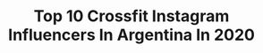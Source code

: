 ---
title: Top 10 Crossfit Instagram Influencers In Argentina In 2020
description: >-
  Find top crossfit Instagram influencers in Argentina in 2020. Most popular hashtags: #crossfit #tbt #quedateencasa #tv.
platform: Instagram
profiles:
  - username: "felixgomezactor"
    fullname: >-
      Félix Gómez
    location: "Argentina"
    followers: 189312
    engagement: 785
    commentsToLikes: 0.020981
    avatar: "https://scontent-lhr8-1.cdninstagram.com/v/t51.2885-19/s320x320/66719527_383191755726219_2944679017506144256_n.jpg?_nc_ht=scontent-lhr8-1.cdninstagram.com&_nc_ohc=1v_zNGGsugQAX_802oj&oh=71fe403ee9e519be13b756f365e50293&oe=5EB9AE6B"
    verified: true
    hashtags: "#crossfit, #life, #newlook, #familymoments"
  - username: "_jensegura_"
    fullname: >-
      Jennifer Segura
    location: "Argentina"
    followers: 86476
    engagement: 574
    commentsToLikes: 0.016117
    avatar: "https://scontent-atl3-1.cdninstagram.com/v/t51.2885-19/s320x320/92943027_175659866800953_2886115549287284736_n.jpg?_nc_ht=scontent-atl3-1.cdninstagram.com&_nc_ohc=4Jmmo24crsQAX_L8_K8&oh=157253dfa8c7bfd6901adc4a8b0f6d4a&oe=5EBA8646"
    verified: false
    hashtags: "#letsdothis, #sunset, #quedateencasa, #onedayatatime"
  - username: "sashunidos"
    fullname: >-
      SASHA  NIEVAS🐥 #pochi
    location: "Argentina"
    followers: 23359
    engagement: 1033
    commentsToLikes: 0.007869
    avatar: "https://scontent-amt2-1.cdninstagram.com/v/t51.2885-19/s320x320/69284275_526706498156991_7232676384743620608_n.jpg?_nc_ht=scontent-amt2-1.cdninstagram.com&_nc_ohc=oWcyRXDy01kAX-p9YG_&oh=d23687ffd101e6867a76dbaf4c59d2c5&oe=5EB90A8C"
    verified: false
    hashtags: "#roadtomdp, #gamesprep, #builtbybatuque, #flow"
  - username: "delfiortuno"
    fullname: >-
      Delfi Ortuño
    location: "Argentina"
    followers: 21255
    engagement: 777
    commentsToLikes: 0.036680
    avatar: "https://scontent-lhr8-1.cdninstagram.com/v/t51.2885-19/s320x320/80055339_481826442754373_7146229237219852288_n.jpg?_nc_ht=scontent-lhr8-1.cdninstagram.com&_nc_ohc=3YBF90KpwKIAX9T6vBz&oh=9707d39ad0d1c2e4046ad2b6e7406a10&oe=5EBB7959"
    verified: false
    hashtags: "#roadtobcc, #delfiortunochallenge, #tbt, #ad"
  - username: "valegottardello"
    fullname: >-
      Ma. Valentina Gottardello
    location: "Argentina"
    followers: 4674
    engagement: 1412
    commentsToLikes: 0.052514
    avatar: "https://scontent-ams4-1.cdninstagram.com/v/t51.2885-19/s320x320/79510938_1026469374396942_4097399899895627776_n.jpg?_nc_ht=scontent-ams4-1.cdninstagram.com&_nc_ohc=GZIKiIe7LFAAX8xQCSY&oh=58515a037d42c05eda949482d22aeac1&oe=5EBBC786"
    verified: false
    hashtags: ""
  - username: "guadimachado"
    fullname: >-
      G UA D I   M A C H A D O 🦁
    location: "Argentina"
    followers: 16846
    engagement: 893
    commentsToLikes: 0.017024
    avatar: "https://scontent-bos3-1.cdninstagram.com/v/t51.2885-19/s320x320/84181128_641664709938202_666345020420259840_n.jpg?_nc_ht=scontent-bos3-1.cdninstagram.com&_nc_ohc=T4s6V7XcBY0AX-_iBe0&oh=aa9245990d2304f0abd32712dd896fd5&oe=5EB95213"
    verified: false
    hashtags: "#tbt, #crossfit, #latinpower, #quedateencasa"
  - username: "manu_cereigido"
    fullname: >-
      Manu Cereigido
    location: "Argentina"
    followers: 7642
    engagement: 581
    commentsToLikes: 0.038404
    avatar: "https://scontent-lhr8-1.cdninstagram.com/v/t51.2885-19/s320x320/89302909_2837516809673404_8051114469222252544_n.jpg?_nc_ht=scontent-lhr8-1.cdninstagram.com&_nc_ohc=3nMfXlTVxGsAX_gSIVy&oh=dd1d0f585306bdd8d98ea7e9d6502636&oe=5EBA49DC"
    verified: false
    hashtags: "#girlpower, #gimnastics, #crossfitwod, #healthychanges"
  - username: "yuvinkaanez96"
    fullname: >-
      Y U V I N K A A Ñ E Z 💫
    location: "Argentina"
    followers: 322461
    engagement: 310
    commentsToLikes: 0.009063
    avatar: "https://scontent-lhr8-1.cdninstagram.com/v/t51.2885-19/s320x320/80086334_2200080983628862_5536628434169495552_n.jpg?_nc_ht=scontent-lhr8-1.cdninstagram.com&_nc_ohc=mmIpPG0wxpwAX95127K&oh=e41902143a0b13fa39de08323de4ec8c&oe=5EBA65F1"
    verified: false
    hashtags: "#fun, #venturamall, #thebestpartner, #tvshows"
  - username: "bluckett123"
    fullname: >-
      Brandon Luckett
    location: "Argentina"
    followers: 7896
    engagement: 513
    commentsToLikes: 0.036028
    avatar: "https://scontent-lhr8-1.cdninstagram.com/v/t51.2885-19/s320x320/53934254_333917813972736_251014583316119552_n.jpg?_nc_ht=scontent-lhr8-1.cdninstagram.com&_nc_ohc=DwumgenZP1QAX9wxVs0&oh=f3e462bf9c1ecadee61811a332ba3deb&oe=5EB8E91E"
    verified: false
    hashtags: "#oddsquad, #misfitathletics, #putonabraveface, #family"
  - username: "juan_huidobro"
    fullname: >-
      Huidobro Meritello
    location: "Argentina"
    followers: 5354
    engagement: 773
    commentsToLikes: 0.021295
    avatar: "https://scontent-ams4-1.cdninstagram.com/v/t51.2885-19/s320x320/53819687_416767815557090_4984297456675061760_n.jpg?_nc_ht=scontent-ams4-1.cdninstagram.com&_nc_ohc=9mcGK5EAj9MAX8JaHXz&oh=b328147a01734feffd7404d18be3ceb7&oe=5EB66080"
    verified: false
    hashtags: "#crossfitlove, #crossfitters, #southvibes, #roadtosouthfitchallenge"
---